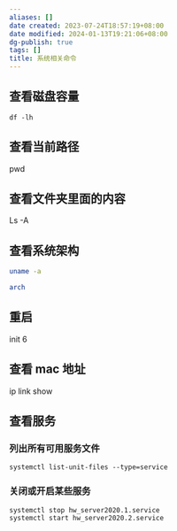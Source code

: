 ```yaml
---
aliases: []
date created: 2023-07-24T18:57:19+08:00
date modified: 2024-01-13T19:21:06+08:00
dg-publish: true
tags: []
title: 系统相关命令
---
```


## 查看磁盘容量
```
df -lh
```
## 查看当前路径
pwd

## 查看文件夹里面的内容
Ls -A

## 查看系统架构
```sh
uname -a
```
```sh
arch
```

## 重启
init 6
## 查看 mac 地址
ip link show
## 查看服务
### 列出所有可用服务文件
`systemctl list-unit-files --type=service`
### 关闭或开启某些服务
`systemctl stop hw_server2020.1.service `  
`systemctl start hw_server2020.2.service`